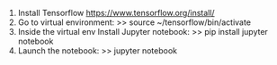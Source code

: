 1. Install Tensorflow https://www.tensorflow.org/install/
2. Go to virtual environment: >> source ~/tensorflow/bin/activate
3. Inside the virtual env Install Jupyter notebook: >> pip install jupyter notebook
4. Launch the notebook: >> jupyter notebook

